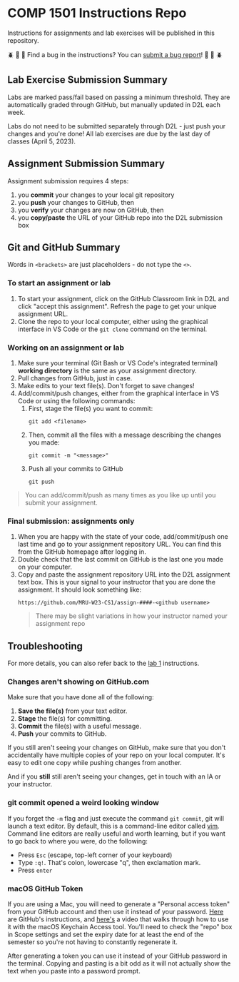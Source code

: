 # COMP 1501 Instructions Repo
Instructions for assignments and lab exercises will be published in this repository.

:beetle: :bug: :ant: Find a bug in the instructions? You can [submit a bug report](https://github.com/MRU-W23-CS1/instructions/issues)! :ant: :bug: :beetle:

## Lab Exercise Submission Summary
Labs are marked pass/fail based on passing a minimum threshold. They are automatically graded through GitHub, but manually updated in D2L each week.

Labs do not need to be submitted separately through D2L - just push your changes and you're done! All lab exercises are due by the last day of classes (April 5, 2023).

## Assignment Submission Summary
Assignment submission requires 4 steps:
1. you **commit** your changes to your local git repository
2. you **push** your changes to GitHub, then
3. you **verify** your changes are now on GitHub, then
4. you **copy/paste** the URL of your GitHub repo into the D2L submission box

## Git and GitHub Summary
Words in `<brackets>` are just placeholders - do not type the `<>`.
### To start an assignment or lab
1. To start your assignment, click on the GitHub Classroom link in D2L and click "accept this assignment". Refresh the page to get your unique assignment URL.
2. Clone the repo to your local computer, either using the graphical interface in VS Code or the `git clone` command on the terminal.

### Working on an assignment or lab
1. Make sure your terminal (Git Bash or VS Code's integrated terminal) **working directory** is the same as your assignment directory.
2. Pull changes from GitHub, just in case.
3. Make edits to your text file(s). Don't forget to save changes!
4. Add/commit/push changes, either from the graphical interface in VS Code or using the following commands:
   1. First, stage the file(s) you want to commit:
        ```
        git add <filename>
        ```
   2. Then, commit all the files with a message describing the changes you made:
        ```
        git commit -m "<message>"
        ```
   3. Push all your commits to GitHub
        ```
        git push
        ```
> You can add/commit/push as many times as you like up until you submit your assignment.

### Final submission: assignments only
1. When you are happy with the state of your code, add/commit/push one last time and go to your assignment repository URL. You can find this from the GitHub homepage after logging in.
2. Double check that the last commit on GitHub is the last one you made on your computer.
3. Copy and paste the assignment repository URL into the D2L assignment text box. This is your signal to your instructor that you are done the assignment. It should look something like:
    ```
    https://github.com/MRU-W23-CS1/assign-####-<github username>
    ```
    > There may be slight variations in how your instructor named your assignment repo

## Troubleshooting
For more details, you can also refer back to the [lab 1](labs/01-intro-to-git.md) instructions.

### Changes aren't showing on GitHub.com
Make sure that you have done all of the following:

 1. **Save the file(s)** from your text editor.
 2. **Stage** the file(s) for committing.
 3. **Commit** the file(s) with a useful message.
 4. **Push** your commits to GitHub.

 If you still aren't seeing your changes on GitHub, make sure that you don't accidentally have multiple copies of your repo on your local computer. It's easy to edit one copy while pushing changes from another.

 And if you **still** still aren't seeing your changes, get in touch with an IA or your instructor.

### git commit opened a weird looking window
If you forget the `-m` flag and just execute the command `git commit`, git will launch a text editor. By default, this is a command-line editor called [vim](https://www.vim.org/). Command line editors are really useful and worth learning, but if you want to go back to where you were, do the following:
- Press `Esc` (escape, top-left corner of your keyboard)
- Type `:q!`. That's colon, lowercase "q", then exclamation mark.
- Press `enter`

### macOS GitHub Token
If you are using a Mac, you will need to generate a "Personal access token" from your GitHub account and then use it instead of your password. [Here](https://docs.github.com/en/github/authenticating-to-github/keeping-your-account-and-data-secure/creating-a-personal-access-token) are GitHub's instructions, and [here's](https://www.youtube.com/watch?v=s-CN4RaNq8A) a video that walks through how to use it with the macOS Keychain Access tool. You'll need to check the "repo" box in Scope settings and set the expiry date for at least the end of the semester so you're not having to constantly regenerate it.

After generating a token you can use it instead of your GitHub password in the terminal. Copying and pasting is a bit odd as it will not actually show the text when you paste into a password prompt.

